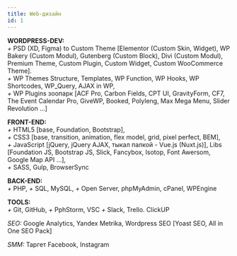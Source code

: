 ```yaml
---
title: Web-дизайн
id: 1
---
```


**WORDPRESS-DEV:**  
*+* PSD (XD, Figma) to Custom Theme [Elementor (Custom Skin, Widget), WP Bakery (Custom Modul), Gutenberg (Custom Block), Divi (Custom Modul), Premium Theme, Custom Plugin, Custom Widget, Custom WooCommerce Theme].  
*+* WP Themes Structure, Templates, WP Function, WP Hooks, WP Shortcodes, WP_Query, AJAX in WP,  
*+* WP Plugins зоопарк [ACF Pro, Carbon Fields, CPT UI, GravityForm, CF7, The Event Calendar Pro, GiveWP, Booked, Polyleng, Max Mega Menu, Slider Revolution ...]

 
**FRONT-END:**  
*+* HTML5 [base, Foundation, Bootstrap],  
*+* СSS3 [base, transition, animation, flex model, grid, pixel perfect, BEM],  
*+* JavaScript [jQuery, jQuery AJAX, тыкал палкой - Vue.js (Nuxt.js)], Libs [Foundation JS, Bootstrap JS, Slick, Fancybox, Isotop, Font Awersom, Google Map API ...],  
*+* SASS, Gulp, BrowserSync

**BACK-END:**  
*+* PHP, 
*+* SQL, MySQL, 
*+* Open Server, phpMyAdmin, cPanel, WPEngine

**TOOLS:**  
*+* Git, GitHub, 
*+* PphStorm, VSC
*+* Slack, Trello. ClickUP

*SEO:* Google Analytics, Yandex Metrika, Wordpress SEO [Yoast SEO, All in One SEO Pack]

*SMM:* Таргет Facebook, Instagram